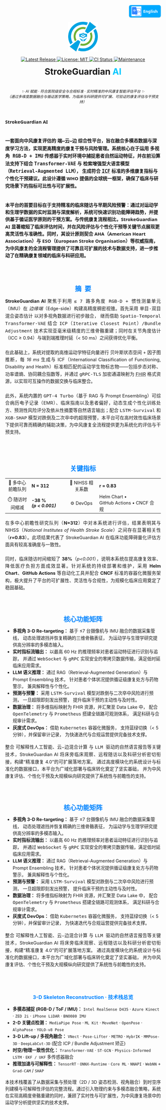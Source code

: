 <!-- 
════════════════════════════════════════════════════════════
  StrokeGuardian AI · README Hero (single-logo | fully-polished)
═════════════════════════════════════════════════════════════════
-->

<!-- ——— Language Switch (top-right) ——— -->
<!-- ========= Language Switch ========= -->
<p align="right" style="margin-top:0;">
  <a href="README.zh-CN.md"
     title="Switch to Simplified Chinese"
     style="
       display:inline-flex;
       align-items:center;
       gap:6px;
       padding:4px 10px 4px 8px;
       font:600 13px/1 'Segoe UI',Roboto,'Helvetica Neue',Arial,sans-serif;
       color:#fff;
       background:#00a9ff;
       border-radius:6px;
       text-decoration:none;
       box-shadow:0 1px 2px rgba(0,0,0,.15);
     ">
    <img src="docs/assets/lang-en.png" alt="🌐" width="32" height="32">
    English
  </a>
</p>

<!-- ——— Logo ——— -->
<p align="center">
  <img src="docs/logo.png" width="96" height="96" alt="StrokeGuardian AI Logo"/>
</p>

<!-- ——— Badge Row ——— -->
<p align="center">

  <!-- Release -->
  <a href="https://github.com/YourOrg/StrokeGuardianAI/releases" title="Latest stable release">
    <img
      alt="Latest Release"
      src="https://img.shields.io/github/v/release/YourOrg/StrokeGuardianAI?label=Release&labelColor=0084ff&color=00c7ff&style=flat-square">
  </a>

  <!-- License -->
  <a href="https://github.com/YourOrg/StrokeGuardianAI/blob/main/LICENSE" title="MIT License">
    <img
      alt="License: MIT"
      src="https://img.shields.io/github/license/YourOrg/StrokeGuardianAI?label=License&labelColor=0084ff&color=00c7ff&style=flat-square">
  </a>

  <!-- CI -->
  <a href="https://github.com/YourOrg/StrokeGuardianAI/actions/workflows/ci.yml" title="Continuous Integration status">
    <img
      alt="CI Status"
      src="https://img.shields.io/github/actions/workflow/status/YourOrg/StrokeGuardianAI/ci.yml?branch=main&label=CI&labelColor=0084ff&color=00c7ff&style=flat-square">
  </a>

  <!-- Maintenance -->
  <a href="https://github.com/YourOrg/StrokeGuardianAI/graphs/commit-activity" title="Commit activity (past 12 months)">
    <img
      alt="Maintenance"
      src="https://img.shields.io/badge/maintenance-yes-00c7ff?labelColor=0084ff&style=flat-square">
  </a>

</p>

<!-- ——— Title ——— -->
<h1 align="center" style="margin:0.4em 0 0.2em 0;">
  StrokeGuardian&nbsp;<span style="color:#00c7ff;">AI</span>
</h1>

<br>

<!-- ——— Tagline ——— -->
<p align="center">
  <i><small>
    ✨ AI 赋能 · 符合医院级安全与合规标准 · 实时精准的中风康复智能评估平台 ✨
    <br>
    <span style="font-weight:normal;">
      （通过多维度数据融合与循证医学策略，为临床与科研提供可扩展、可验证的康复评估与干预支持）
    </span>
  </small></i>
</p>

<br>

<!-- ——— Elevator Pitch ——— -->
<div style="
  max-width:760px;
  margin-top:1em;
  line-height:1.8;
  font:600 15px/1.56 'Segoe UI', Roboto, 'Helvetica Neue', Arial, sans-serif;
">
  <strong>StrokeGuardian AI</strong><br><br>

  一套面向中风康复评估的
  <kbd>端—云—边</kbd>
  综合性平台，旨在融合多模态数据与深度学习方法，实现更高精度的康复干预与风险管理。系统核心在于运用
  <kbd>多视角 RGB-D + IMU</kbd>
  传感器于实时环境中捕捉患者自然运动特征，并在前沿算法支持下结合
  <kbd>Transformer-VAE</kbd>
  与
  <kbd>检索增强型大语言模型（Retrieval-Augmented LLM）</kbd>，
  生成符合
  <abbr title="International Classification of Functioning, Disability and Health, WHO 2001"><kbd>ICF</kbd></abbr>
  标准的多维康复指标与个性化干预建议。此设计遵循 WHO 提倡的全球统一框架，确保了临床与研究场景下的指标可比性与可扩展性。<br><br>

  本平台的首要目标在于支持精准的临床随访与早期风险预警：通过对运动学和生理学数据的实时监测与深度解析，系统可快速识别功能障碍趋势，并提供基于循证医学原则的干预方案。与传统康复流程相比，StrokeGuardian AI 显著缩短了临床评估时间，并在风险评估与个性化干预等关键节点展现更高灵活性与准确性。同时，其设计原则契合 AHA（American Heart Association）与 ESO（European Stroke Organisation）等权威指南，为中风康复的全流程管理提供了可靠且可扩展的技术与数据支持，进一步推动了在精确康复领域的临床与科研应用。
</div>

<br>

<!-- ———  Aastract  ——— -->
<h2 id="abstract" align="center" style="margin:2.2em 0 0.7em;color:#0084ff;">摘 要</h2>
<div style="text-align:justify;font-size:14.6px;line-height:1.58; margin-bottom:2em;">
  <strong>StrokeGuardian AI</strong> 聚焦于利用 <kbd>≤ 7 路多角度 RGB-D + 惯性测量单元</kbd>（IMU）在
  <em>边缘端</em>（Edge-side）构建高精度稠密视锥。首先采用 <kbd>单目-双目混合姿态估计</kbd> 以对多视角数据进行初步融合，
  继而借助 <kbd>Spatio-Temporal Transformer-VAE</kbd> 结合 <kbd>ICP（Iterative Closest Point）/Bundle Adjustment</kbd>
  技术实现亚毫米级精度的三维骨骼重建；同时在关节角度估计（ICC ≥ 0.94）与端到端推理时延（&lt; 50 ms）之间获得优化平衡。<br><br>
  在此基础上，系统对提取的高维运动学特征向量进行 <kbd>贝叶斯状态空间</kbd> + <kbd>因子图</kbd> 推断，每
  <em>16 ms</em> 生成与 ICF（International Classification of Functioning, Disability and Health）标准相匹配的运动学生物标志物——包括步态对称、功率谱熵、协同耦合指数等，并通过
  <kbd>gRPC-TLS</kbd> 加密通道映射为 <abbr title="HL7 Fast Healthcare Interoperability Resources">FHIR</abbr> 格式资源，以实现可互操作的数据交换与临床整合。<br><br>
  此外，系统内置的 <kbd>GPT-4 Turbo</kbd>（基于 RAG 与 Prompt Ensembling）可综合病历电子记录（EMR）、临床指南以及患者偏好，动态生成个性化训练处方、预测性风险评分及依从性摘要等自然语言输出；配合
  <kbd>LSTM-Survival</kbd> 和 <kbd>XGB-SHAP</kbd> 模型对跌倒及二次卒中的超限预警，本平台可在高时效性临床场景下提供可靠而精确的辅助决策，为中风康复全流程提供更为系统化的评估与干预支持。
</div>

<br>

<!-- ———  Key Metrics  ——— -->
<h2 id="key-metrics" align="center" style="margin:2em 0 0.7em;color:#0084ff;">关键指标</h2>
<table align="center" style="margin:1.3em auto;font-size:14.5px;">
  <tr>
    <td align="center">👥 多中心前瞻队列</td>
    <td><b>N&nbsp;=&nbsp;312</b></td>
    <td align="center">🔗 NIHSS 相关系数</td>
    <td><b>r&nbsp;=&nbsp;0.83</b></td>
  </tr>
  <tr>
    <td align="center">⏱️ 随访时间缩减</td>
    <td><b>-38 % <i>(p&nbsp;&lt;&nbsp;0.001)</i></b></td>
    <td align="center">⚙️ DevOps</td>
    <td>Helm&nbsp;Chart • GitHub&nbsp;Actions • CNCF&nbsp;合规</td>
  </tr>
</table>

<p style="text-align:justify; margin-top:1em; font-size:14.5px; line-height:1.6;">
  在多中心前瞻性研究队列（<b>N=312</b>）中对本系统进行评估，结果表明其与 
  NIHSS（<em>National Institutes of Health Stroke Scale</em>）之间存在显著相关性（<b>r=0.83</b>）。此项结果代表了 
  StrokeGuardian AI 在临床功能障碍量化评估方面具有较高准确度与一致性。<br><br>
  同时，临床随访时间缩短了 <b>38%</b>（<i>p&lt;0.001</i>），说明本系统在提高康复效率、降低医疗负担方面成效显著。针对系统的持续部署和维护，采用 
  <b>Helm Chart</b>、<b>GitHub Actions</b> 等自动化工具并配合 
  <b>CNCF</b> 标准的容器化微服务架构，极大提升了平台的可扩展性、灵活性与合规性，为规模化临床应用奠定了稳固基础。
</p>

<br>

<!-- ———  Feature Matrix  ——— -->
<h2 id="feature-metrics" align="center" style="margin:2em 0 0.7em;color:#0084ff;">核心功能矩阵</h2>
<div style="max-width:760px; margin:0 auto; font-size:14.4px; line-height:1.55;">
  <ul>
    <li>
      <b>多视角 3-D Re-targeting：</b>
      基于 ≤7 台摄像机与 IMU 融合的数据采集管线，
      动态处理遮挡并恢复精确的三维骨骼表征，
      为运动学与生理学研究提供高分辨率的多模态输入。
    </li>
    <li>
      <b>实时指标流输出：</b>
      以最高 60 Hz 的推理频率对患者运动特征进行识别与追踪，
      并通过 <kbd>WebSocket</kbd> 与 <kbd>gRPC</kbd>
      实现安全的零拷贝数据传输，满足低时延临床应用需求。
    </li>
    <li>
      <b>LLM 语义推理：</b>
      通过 RAG（Retrieval-Augmented Generation）与 Prompt Ensembling 技术，
      针对患者个体状况提供循证级康复处方与药物警示，
      兼具解释性与个性化。
    </li>
    <li>
      <b>预测与预警：</b>
      采用 <kbd>LSTM-Survival</kbd> 模型对跌倒与二次卒中风险进行预测，
      一旦超限即刻发出预警，
      提升临床干预的主动性与及时性。
    </li>
    <li>
      <b>数据治理：</b>
      将多维指标映射为 FHIR 资源，并汇聚至 Data Lake 中，
      配合 <kbd>OpenTelemetry</kbd> 与 <kbd>Prometheus</kbd>
      搭建全链路可观测体系，
      满足科研与合规审计需求。
    </li>
    <li>
      <b>灰度式 DevOps：</b>
      借助 <kbd>Kubernetes</kbd> 容器化微服务，
      支持蓝绿切换（&lt; 5 分钟），并保留审计记录，
      为快速迭代与合规运营提供完备技术支撑。
    </li>
  </ul>
</div>

<p style="text-align:justify; margin-top:1.15em; font-size:14.5px; line-height:1.6;">
  整合 <kbd>可解释性人工智能</kbd>、<kbd>云—边混合计算</kbd> 与
  <kbd>LLM 驱动的自然语言报告</kbd>等关键技术，StrokeGuardian AI
  将床旁临床观察、远程随访以及科研分析密切衔接，构建“精准康复 4.0”的可扩展落地方案。
  通过高度模块化的系统设计与标准化的数据接口，本平台为广域化部署与临床转化奠定了坚实基础，
  并为中风康复评估、个性化干预及大规模纵向研究提供了系统性与前瞻性的支持。
</p>

<br><h2 align="center" style="margin:2em 0 0.7em;color:#0084ff;">核心功能矩阵</h2>
<div style="max-width:760px; margin:0 auto; font-size:14.4px; line-height:1.55;">
  <ul>
    <li>
      <b>多视角 3-D Re-targeting：</b>
      基于 ≤7 台摄像机与 IMU 融合的数据采集管线，
      动态处理遮挡并恢复精确的三维骨骼表征，
      为运动学与生理学研究提供高分辨率的多模态输入。
    </li>
    <li>
      <b>实时指标流输出：</b>
      以最高 60 Hz 的推理频率对患者运动特征进行识别与追踪，
      并通过 <kbd>WebSocket</kbd> 与 <kbd>gRPC</kbd>
      实现安全的零拷贝数据传输，满足低时延临床应用需求。
    </li>
    <li>
      <b>LLM 语义推理：</b>
      通过 RAG（Retrieval-Augmented Generation）与 Prompt Ensembling 技术，
      针对患者个体状况提供循证级康复处方与药物警示，
      兼具解释性与个性化。
    </li>
    <li>
      <b>预测与预警：</b>
      采用 <kbd>LSTM-Survival</kbd> 模型对跌倒与二次卒中风险进行预测，
      一旦超限即刻发出预警，
      提升临床干预的主动性与及时性。
    </li>
    <li>
      <b>数据治理：</b>
      将多维指标映射为 FHIR 资源，并汇聚至 Data Lake 中，
      配合 <kbd>OpenTelemetry</kbd> 与 <kbd>Prometheus</kbd>
      搭建全链路可观测体系，
      满足科研与合规审计需求。
    </li>
    <li>
      <b>灰度式 DevOps：</b>
      借助 <kbd>Kubernetes</kbd> 容器化微服务，
      支持蓝绿切换（&lt; 5 分钟），并保留审计记录，
      为快速迭代与合规运营提供完备技术支撑。
    </li>
  </ul>
</div>

<p style="text-align:justify; margin-top:1.15em; font-size:14.5px; line-height:1.6;">
  整合 <kbd>可解释性人工智能</kbd>、<kbd>云—边混合计算</kbd> 与
  <kbd>LLM 驱动的自然语言报告</kbd>等关键技术，StrokeGuardian AI
  将床旁临床观察、远程随访以及科研分析密切衔接，构建“精准康复 4.0”的可扩展落地方案。
  通过高度模块化的系统设计与标准化的数据接口，本平台为广域化部署与临床转化奠定了坚实基础，
  并为中风康复评估、个性化干预及大规模纵向研究提供了系统性与前瞻性的支持。
</p>

<br>

<br>

<!-- ——— 3-D Skeleton Tech Stack ——— -->
<h3 align="center" style="color:#0084ff;margin-top:2em;">3-D Skeleton Reconstruction · 技术栈总览</h3>
<div style="max-width:760px;margin:0 auto;font-size:14.3px;line-height:1.55;"> <ul> <li><b>多模态捕捉 (RGB-D / ToF / IMU)：</b> <code>Intel RealSense D435</code> · <code>Azure Kinect</code> · <code>ZED 2i</code> · <code>iPhone LiDAR</code> · <code>BNO080 IMU</code></li> <li><b>2-D 关键点检测：</b> <code>MediaPipe Pose</code> · <code>ML Kit</code> · <code>MoveNet</code> · <code>OpenPose</code> · <code>AlphaPose</code> · <code>YOLO-v8 Pose</code></li> <li><b>3-D Lift-up / 多视角融合：</b> <code>VNect</code> · <code>Pose-Lifter</code> · <code>METRO</code> · <code>HybrIK</code> · <code>MMPose-3D</code> · <code>DeepLabCut-3D</code> (配合 ICP / Bundle Adjustment 矫正)</li> <li><b>时空/物理一致性优化：</b> <code>Transformer-VAE</code> · <code>ST-GCN</code> · <code>Physics-Informed LSTM</code> · <code>EKF / UKF</code> 多传感器融合</li> <li><b>推理加速与可解释性：</b> <code>TensorRT</code> · <code>ONNX-Runtime</code> · <code>Core ML</code> · <code>NNAPI</code> · <code>WebNN</code> + <code>Grad-CAM</code> / <code>SHAP</code></li> </ul> </div> <p style="text-align:justify;font-size:14.3px;line-height:1.55;"> 本技术栈覆盖了从数据采集与预处理（2D / 3D 姿态检测、视角融合）到时空序列建模与可解释性评估的完整流程。通过引入物理约束与多模态融合策略，系统在实现高精度骨骼重建的同时，兼顾了实时性与可扩展性，为中风康复场景中的运动学分析提供坚实的技术支撑。 </p>


